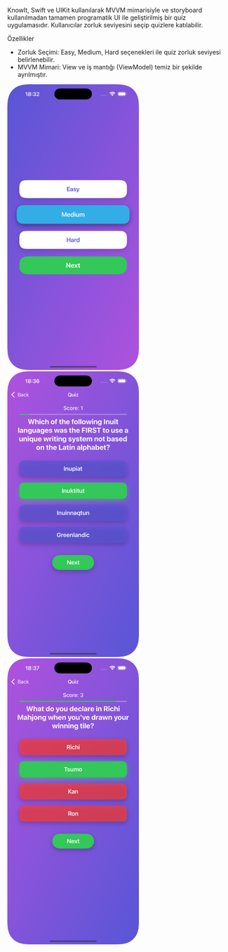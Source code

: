 KnowIt, Swift ve UIKit kullanılarak MVVM mimarisiyle ve storyboard kullanılmadan tamamen programatik UI ile geliştirilmiş bir quiz uygulamasıdır. Kullanıcılar zorluk seviyesini seçip quizlere katılabilir.

Özellikler

- Zorluk Seçimi: Easy, Medium, Hard seçenekleri ile quiz zorluk seviyesi belirlenebilir.
- MVVM Mimari: View ve iş mantığı (ViewModel) temiz bir şekilde ayrılmıştır.


<p float="left">
  <img src="Screenshots/ss1.png" alt="Ekran Görüntüsü 1" width="300" />
  <img src="Screenshots/ss2.png" alt="Ekran Görüntüsü 2" width="300" />
  <img src="Screenshots/ss3.png" alt="Ekran Görüntüsü 3" width="300" />
</p>


